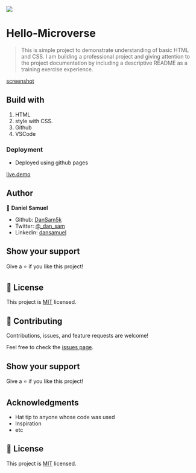 ![](https://img.shields.io/badge/Microverse-blueviolet)
# Hello-Microverse

> This is simple project to demonstrate understanding of basic HTML and CSS. 
> I am building a professional project and giving attention to the project documentation by including a descriptive README as a training exercise experience.

[screenshot](./app_screenshot.png)
## Build with
1. HTML
2. style with CSS.
3. Github
4. VSCode

### Deployment
- Deployed using github pages

[live.demo](https://dansam5k.github.io/Hello-Microverse/)
## Author

👤 **Daniel Samuel**
- Github: [DanSam5k](https://github.com/DanSam5k)
- Twitter: [@_dan_sam](https://twitter.com/_dan_sam)
- Linkedin: [dansamuel](https://www.linkedin.com/in/dansamuel/)
## Show your support

Give a ⭐️ if you like this project!

## 📝 License

This project is [MIT](https://docs.github.com/en/github/creating-cloning-and-archiving-repositories/licensing-a-repository) licensed.
## 🤝 Contributing

Contributions, issues, and feature requests are welcome!

Feel free to check the [issues page](https://github.com/DanSam5K/Hello-Microverse/issues).

## Show your support

Give a ⭐️ if you like this project!

## Acknowledgments

- Hat tip to anyone whose code was used
- Inspiration
- etc

## 📝 License

This project is [MIT](./MIT.md) licensed.
